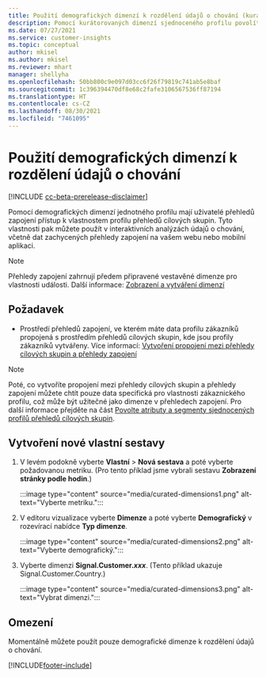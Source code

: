 ```yaml
---
title: Použití demografických dimenzí k rozdělení údajů o chování (kurátorované dimenze)
description: Pomocí kurátorovaných dimenzí sjednoceného profilu povolíte vlastnosti profilu zákazníka přehledů cílových skupin.
ms.date: 07/27/2021
ms.service: customer-insights
ms.topic: conceptual
author: mkisel
ms.author: mkisel
ms.reviewer: mhart
manager: shellyha
ms.openlocfilehash: 50bb800c9e097d03cc6f26f79819c741ab5e8baf
ms.sourcegitcommit: 1c396394470df8e68c2fafe3106567536ff87194
ms.translationtype: HT
ms.contentlocale: cs-CZ
ms.lasthandoff: 08/30/2021
ms.locfileid: "7461095"
---
```

# <a name="use-demographic-dimensions-for-splitting-behavioral-data"></a>Použití demografických dimenzí k rozdělení údajů o chování

[!INCLUDE [cc-beta-prerelease-disclaimer](includes/cc-beta-prerelease-disclaimer.md)]

Pomocí demografických dimenzí jednotného profilu mají uživatelé přehledů zapojení přístup k vlastnostem profilu přehledů cílových skupin. Tyto vlastnosti pak můžete použít v interaktivních analýzách údajů o chování, včetně dat zachycených přehledy zapojení na vašem webu nebo mobilní aplikaci.

>[!NOTE]
> Přehledy zapojení zahrnují předem připravené vestavěné dimenze pro vlastnosti události. Další informace: [Zobrazení a vytváření dimenzí](dimensions.md)

## <a name="prerequisite"></a>Požadavek

- Prostředí přehledů zapojení, ve kterém máte data profilu zákazníků propojená s prostředím přehledů cílových skupin, kde jsou profily zákazníků vytvářeny. Více informací: [Vytvoření propojení mezi přehledy cílových skupin a přehledy zapojení](integrate-audience-insights-engagement-insights.md)

> [!NOTE]
> Poté, co vytvoříte propojení mezi přehledy cílových skupin a přehledy zapojení můžete chtít pouze data specifická pro vlastnosti zákaznického profilu, což může být užitečné jako dimenze v přehledech zapojení. Pro další informace přejděte na část [Povolte atributy a segmenty sjednocených profilů přehledů cílových skupin](integrate-audience-insights-engagement-insights.md#enable-audience-insights-unified-profiles-attributes-and-segments).<!--note from editor: Suggested. -->

## <a name="create-a-new-custom-report"></a>Vytvoření nové vlastní sestavy

1. V levém podokně vyberte **Vlastní** > **Nová sestava** a poté vyberte požadovanou metriku. (Pro tento příklad jsme vybrali sestavu **Zobrazení stránky podle hodin**.)

    :::image type="content" source="media/curated-dimensions1.png" alt-text="Vyberte metriku.":::

2. V editoru vizualizace vyberte **Dimenze** a poté vyberte **Demografický** v rozevírací nabídce **Typ dimenze**.

    :::image type="content" source="media/curated-dimensions2.png" alt-text="Vyberte demografický.":::

3. Vyberte dimenzi **Signal.Customer.*xxx***. (Tento příklad ukazuje Signal.Customer.Country.)

    :::image type="content" source="media/curated-dimensions3.png" alt-text="Vybrat dimenzi.":::
  
## <a name="limitations"></a>Omezení

Momentálně můžete použít pouze demografické dimenze k rozdělení údajů o chování.


[!INCLUDE[footer-include](../includes/footer-banner.md)]
